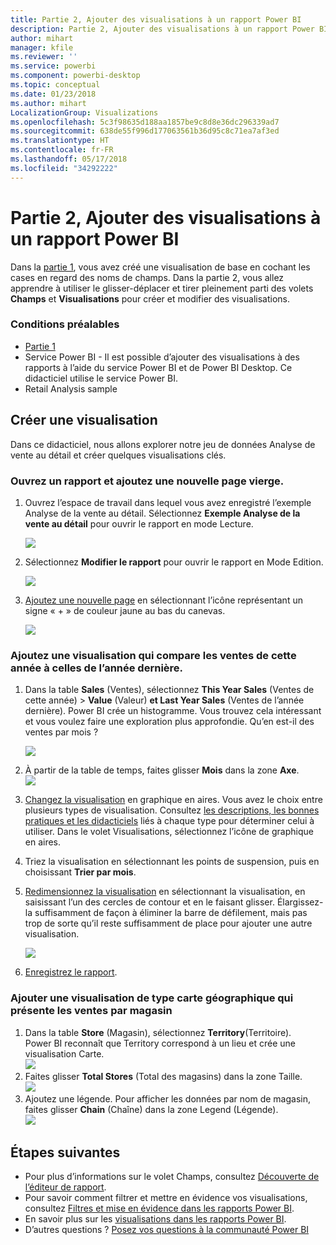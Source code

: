 ```yaml
---
title: Partie 2, Ajouter des visualisations à un rapport Power BI
description: Partie 2, Ajouter des visualisations à un rapport Power BI
author: mihart
manager: kfile
ms.reviewer: ''
ms.service: powerbi
ms.component: powerbi-desktop
ms.topic: conceptual
ms.date: 01/23/2018
ms.author: mihart
LocalizationGroup: Visualizations
ms.openlocfilehash: 5c3f98635d188aa1857be9c8d8e36dc296339ad7
ms.sourcegitcommit: 638de55f996d177063561b36d95c8c71ea7af3ed
ms.translationtype: HT
ms.contentlocale: fr-FR
ms.lasthandoff: 05/17/2018
ms.locfileid: "34292222"
---
```

# <a name="part-2-add-visualizations-to-a-power-bi-report"></a>Partie 2, Ajouter des visualisations à un rapport Power BI
Dans la [partie 1](power-bi-report-add-visualizations-ii.md), vous avez créé une visualisation de base en cochant les cases en regard des noms de champs.  Dans la partie 2, vous allez apprendre à utiliser le glisser-déplacer et tirer pleinement parti des volets **Champs** et **Visualisations** pour créer et modifier des visualisations.

### <a name="prerequisites"></a>Conditions préalables
- [Partie 1](power-bi-report-add-visualizations-ii.md)
- Service Power BI - Il est possible d’ajouter des visualisations à des rapports à l’aide du service Power BI et de Power BI Desktop. Ce didacticiel utilise le service Power BI. 
- Retail Analysis sample

## <a name="create-a-new-visualization"></a>Créer une visualisation
Dans ce didacticiel, nous allons explorer notre jeu de données Analyse de vente au détail et créer quelques visualisations clés.

### <a name="open-a-report-and-add-a-new-blank-page"></a>Ouvrez un rapport et ajoutez une nouvelle page vierge.
1. Ouvrez l’espace de travail dans lequel vous avez enregistré l’exemple Analyse de la vente au détail. Sélectionnez **Exemple Analyse de la vente au détail** pour ouvrir le rapport en mode Lecture.
   
   ![](media/power-bi-report-add-visualizations-ii/power-bi-open-report.png)
2. Sélectionnez **Modifier le rapport** pour ouvrir le rapport en Mode Edition.
   
   ![](media/power-bi-report-add-visualizations-ii/editreport1.png)
3. [Ajoutez une nouvelle page](power-bi-report-add-page.md) en sélectionnant l’icône représentant un signe « + » de couleur jaune au bas du canevas.
   
   ![](media/power-bi-report-add-visualizations-ii/pbi_addreportpage.png)

### <a name="add-a-visualization-that-looks-at-this-years-sales-compared-to-last-year"></a>Ajoutez une visualisation qui compare les ventes de cette année à celles de l’année dernière.
1. Dans la table **Sales** (Ventes), sélectionnez **This Year Sales** (Ventes de cette année) > **Value** (Valeur) **et Last Year Sales** (Ventes de l’année dernière). Power BI crée un histogramme.  Vous trouvez cela intéressant et vous voulez faire une exploration plus approfondie. Qu’en est-il des ventes par mois ?  
   
   ![](media/power-bi-report-add-visualizations-ii/pbi_part2_4bnew.png)
2. À partir de la table de temps, faites glisser **Mois** dans la zone **Axe**.  
   ![](media/power-bi-report-add-visualizations-ii/pbi_part2_5newnew.png)
3. [Changez la visualisation](power-bi-report-change-visualization-type.md) en graphique en aires.  Vous avez le choix entre plusieurs types de visualisation. Consultez [les descriptions, les bonnes pratiques et les didacticiels](power-bi-visualization-types-for-reports-and-q-and-a.md) liés à chaque type pour déterminer celui à utiliser. Dans le volet Visualisations, sélectionnez l’icône de graphique en aires.
4. Triez la visualisation en sélectionnant les points de suspension, puis en choisissant **Trier par mois**.
5. [Redimensionnez la visualisation](power-bi-visualization-move-and-resize.md) en sélectionnant la visualisation, en saisissant l’un des cercles de contour et en le faisant glisser. Élargissez-la suffisamment de façon à éliminer la barre de défilement, mais pas trop de sorte qu’il reste suffisamment de place pour ajouter une autre visualisation.
   
   ![](media/power-bi-report-add-visualizations-ii/pbi_part2_7b.png)
6. [Enregistrez le rapport](service-report-save.md).

### <a name="add-a-map-visualization-that-looks-at-sales-by-location"></a>Ajouter une visualisation de type carte géographique qui présente les ventes par magasin
1. Dans la table **Store** (Magasin), sélectionnez **Territory**(Territoire). Power BI reconnaît que Territory correspond à un lieu et crée une visualisation Carte.  
   ![](media/power-bi-report-add-visualizations-ii/pbi_part2_8newnew.png)
2. Faites glisser **Total Stores** (Total des magasins) dans la zone Taille.  
   ![](media/power-bi-report-add-visualizations-ii/power-bi-add-visual-to-a-reportnew.png)
3. Ajoutez une légende.  Pour afficher les données par nom de magasin, faites glisser **Chain** (Chaîne) dans la zone Legend (Légende).  
   ![](media/power-bi-report-add-visualizations-ii/power-bi-add-visual-to-a-report-3new.png)

## <a name="next-steps"></a>Étapes suivantes
* Pour plus d’informations sur le volet Champs, consultez [Découverte de l’éditeur de rapport](service-the-report-editor-take-a-tour.md).   
* Pour savoir comment filtrer et mettre en évidence vos visualisations, consultez [Filtres et mise en évidence dans les rapports Power BI](power-bi-reports-filters-and-highlighting.md).  
* En savoir plus sur les [visualisations dans les rapports Power BI](power-bi-report-visualizations.md).  
* D’autres questions ? [Posez vos questions à la communauté Power BI](http://community.powerbi.com/)

